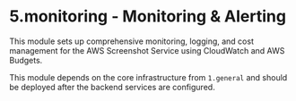 # 5.monitoring - Monitoring & Alerting

This module sets up comprehensive monitoring, logging, and cost management for the AWS Screenshot Service using CloudWatch and AWS Budgets.

This module depends on the core infrastructure from `1.general` and should be deployed after the backend services are configured.
